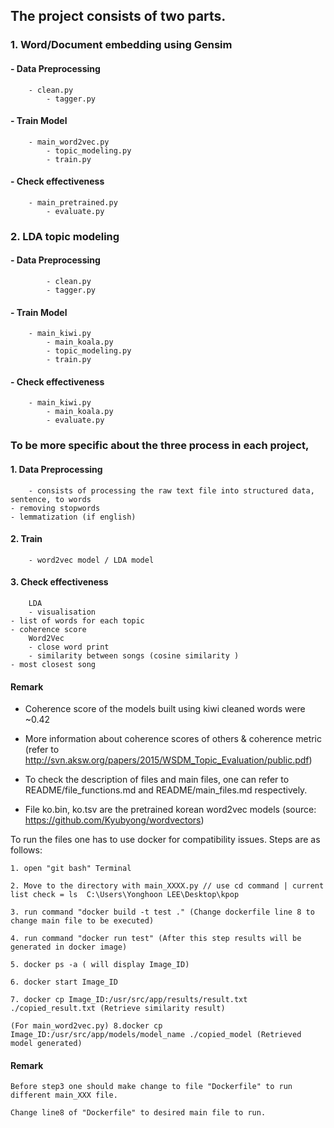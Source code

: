 ## The project consists of two parts.

### 1. Word/Document embedding using Gensim
    
####    	- Data Preprocessing 

		- clean.py  
        	- tagger.py 
    
####    	- Train Model

		- main_word2vec.py 
        	- topic_modeling.py 
        	- train.py 

#### 	- Check effectiveness 

		- main_pretrained.py 
        	- evaluate.py

### 	2. LDA topic modeling 
    	  
#### 	  - Data Preprocessing 
	   
        	- clean.py
        	- tagger.py
    
#### 	  - Train Model
        
		- main_kiwi.py 
        	- main_koala.py 
        	- topic_modeling.py 
        	- train.py 

#### 	  - Check effectiveness  
        	
		- main_kiwi.py 
        	- main_koala.py 
        	- evaluate.py

### To be more specific about the three process in each project,
####    1. Data Preprocessing 
        - consists of processing the raw text file into structured data, sentence, to words
	- removing stopwords
	- lemmatization (if english) 

####    2. Train 
        - word2vec model / LDA model

####    3. Check effectiveness
        LDA
        - visualisation
	- list of words for each topic 
	- coherence score 
        Word2Vec
        - close word print
        - similarity between songs (cosine similarity )
	- most closest song

#### Remark

- Coherence score of the models built using kiwi cleaned words were ~0.42 

- More information about coherence scores of others & coherence metric (refer to http://svn.aksw.org/papers/2015/WSDM_Topic_Evaluation/public.pdf)

- To check the description of files and main files, one can refer to README/file_functions.md and README/main_files.md respectively.

- File ko.bin, ko.tsv are the pretrained korean word2vec models (source: https://github.com/Kyubyong/wordvectors)

To run the files one has to use docker for compatibility issues.
Steps are as follows:

	1. open "git bash" Terminal

	2. Move to the directory with main_XXXX.py // use cd command | current list check = ls  C:\Users\Yonghoon LEE\Desktop\kpop
	
	3. run command "docker build -t test ." (Change dockerfile line 8 to change main file to be executed)
	
	4. run command "docker run test" (After this step results will be generated in docker image)
	
	5. docker ps -a ( will display Image_ID)
	
	6. docker start Image_ID
	
	7. docker cp Image_ID:/usr/src/app/results/result.txt ./copied_result.txt (Retrieve similarity result)
	
	(For main_word2vec.py) 8.docker cp Image_ID:/usr/src/app/models/model_name ./copied_model (Retrieved model generated) 

#### Remark
	Before step3 one should make change to file "Dockerfile" to run different main_XXX file.
	
	Change line8 of "Dockerfile" to desired main file to run.
